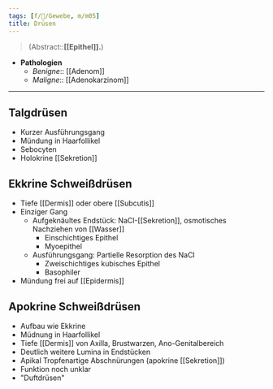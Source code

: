 ```yaml
---
tags: [f/🔬/Gewebe, m/m05]
title: Drüsen
---
```

> (Abstract::**[[Epithel]].**)
- **Pathologien**
	- *Benigne*:: [[Adenom]]
	- *Maligne*:: [[Adenokarzinom]]
---
## Talgdrüsen

- Kurzer Ausführungsgang
- Mündung in Haarfollikel
- Sebocyten
- Holokrine [[Sekretion]]

## Ekkrine Schweißdrüsen

- Tiefe [[Dermis]] oder obere [[Subcutis]]
- Einziger Gang
    - Aufgeknäultes Endstück: NaCl-[[Sekretion]], osmotisches Nachziehen von [[Wasser]]
        - Einschichtiges Epithel
        - Myoepithel
    - Ausführungsgang: Partielle Resorption des NaCl
        - Zweischichtiges kubisches Epithel
        - Basophiler
- Mündung frei auf [[Epidermis]]

## 

## Apokrine Schweißdrüsen

- Aufbau wie Ekkrine
- Müdnung in Haarfollikel
- Tiefe [[Dermis]] von Axilla, Brustwarzen, Ano-Genitalbereich
- Deutlich weitere Lumina in Endstücken
- Apikal Tropfenartige Abschnürungen (apokrine [[Sekretion]])
- Funktion noch unklar
- "Duftdrüsen"